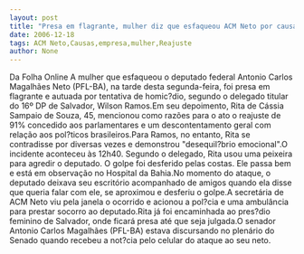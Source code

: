 ```yaml
---
layout: post
title: "Presa em flagrante, mulher diz que esfaqueou ACM Neto por causa de reajuste "
date: 2006-12-18
tags: ACM Neto,Causas,empresa,mulher,Reajuste
author: None
---
```

Da Folha Online
A mulher que esfaqueou o deputado federal Antonio Carlos Magalhães Neto (PFL-BA), na tarde desta segunda-feira, foi presa em flagrante e autuada por tentativa de homic?dio, segundo o delegado titular do 16º DP de Salvador, Wilson Ramos.Em seu depoimento, Rita de Cássia Sampaio de Souza, 45, mencionou como razões para o ato o reajuste de 91% concedido aos parlamentares e um descontentamento geral com relação aos pol?ticos brasileiros.Para Ramos, no entanto, Rita se contradisse por diversas vezes e demonstrou \"desequil?brio emocional\".O incidente aconteceu às 12h40. Segundo o delegado, Rita usou uma peixeira para agredir o deputado. O golpe foi desferido pelas costas. Ele passa bem e está em observação no Hospital da Bahia.No momento do ataque, o deputado deixava seu escritório acompanhado de amigos quando ela disse que queria falar com ele, se aproximou e desferiu o golpe.A secretária de ACM Neto viu pela janela o ocorrido e acionou a pol?cia e uma ambulância para prestar socorro ao deputado.Rita já foi encaminhada ao pres?dio feminino de Salvador, onde ficará presa até que seja julgada.O senador Antonio Carlos Magalhães (PFL-BA) estava discursando no plenário do Senado quando recebeu a not?cia pelo celular do ataque ao seu neto. 